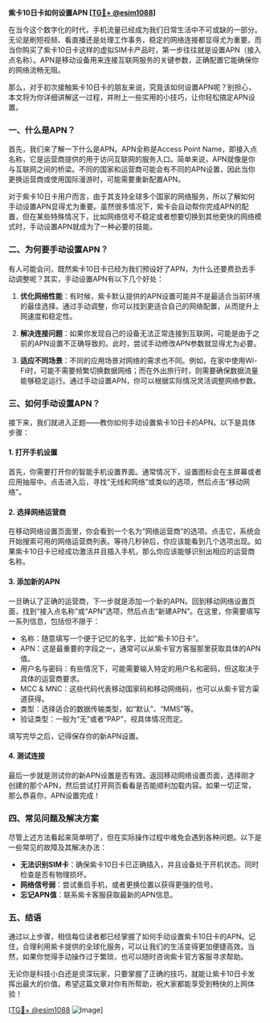 **紫卡10日卡如何设置APN [[TG💪+ @esim1088](https://t.me/s/esim1088)]**

在当今这个数字化的时代，手机流量已经成为我们日常生活中不可或缺的一部分。无论是刷短视频、看直播还是处理工作事务，稳定的网络连接都显得尤为重要。而当你购买了紫卡10日卡这样的虚拟SIM卡产品时，第一步往往就是设置APN（接入点名称）。APN是移动设备用来连接互联网服务的关键参数，正确配置它能确保你的网络流畅无阻。

那么，对于初次接触紫卡10日卡的朋友来说，究竟该如何设置APN呢？别担心，本文将为你详细讲解这一过程，并附上一些实用的小技巧，让你轻松搞定APN设置。

### 一、什么是APN？

首先，我们来了解一下什么是APN。APN全称是Access Point Name，即接入点名称，它是运营商提供的用于访问互联网的服务入口。简单来说，APN就像是你与互联网之间的桥梁。不同的国家和运营商可能会有不同的APN设置，因此当你更换运营商或使用国际漫游时，可能需要重新配置APN。

对于紫卡10日卡用户而言，由于其支持全球多个国家的网络服务，所以了解如何手动设置APN显得尤为重要。虽然很多情况下，紫卡会自动帮你完成APN的配置，但在某些特殊情况下，比如网络信号不稳定或者想要切换到其他更快的网络模式时，手动设置APN就成为了一种必要的技能。

### 二、为何要手动设置APN？

有人可能会问，既然紫卡10日卡已经为我们预设好了APN，为什么还要费劲去手动调整呢？其实，手动设置APN有以下几个好处：

1. **优化网络性能**：有时候，紫卡默认提供的APN设置可能并不是最适合当前环境的最佳选择。通过手动调整，你可以找到更适合自己的网络配置，从而提升上网速度和稳定性。
   
2. **解决连接问题**：如果你发现自己的设备无法正常连接到互联网，可能是由于之前的APN设置不正确导致的。此时，尝试手动修改APN参数就显得尤为必要。

3. **适应不同场景**：不同的应用场景对网络的需求也不同。例如，在家中使用Wi-Fi时，可能不需要频繁切换数据网络；而在外出旅行时，则需要确保数据流量能够稳定运行。通过手动设置APN，你可以根据实际情况灵活调整网络参数。

### 三、如何手动设置APN？

接下来，我们就进入正题——教你如何手动设置紫卡10日卡的APN。以下是具体步骤：

#### 1. 打开手机设置

首先，你需要打开你的智能手机设置界面。通常情况下，设置图标会在主屏幕或者应用抽屉中。点击进入后，寻找“无线和网络”或类似的选项，然后点击“移动网络”。

#### 2. 选择网络运营商

在移动网络设置页面里，你会看到一个名为“网络运营商”的选项。点击它，系统会开始搜索可用的网络运营商列表。等待几秒钟后，你应该能看到几个选项出现。如果紫卡10日卡已经成功激活并且插入手机，那么你应该能够识别出相应的运营商名称。

#### 3. 添加新的APN

一旦确认了正确的运营商，下一步就是添加一个新的APN。回到移动网络设置页面，找到“接入点名称”或“APN”选项，然后点击“新建APN”。在这里，你需要填写一系列信息，包括但不限于：

- 名称：随意填写一个便于记忆的名字，比如“紫卡10日卡”。
- APN：这是最重要的字段之一，通常可以从紫卡官方客服那里获取具体的APN值。
- 用户名与密码：有些情况下，可能需要输入特定的用户名和密码，但这取决于具体的运营商要求。
- MCC & MNC：这些代码代表移动国家码和移动网络码，也可以从紫卡官方渠道获得。
- 类型：选择适合的数据传输类型，如“默认”、“MMS”等。
- 验证类型：一般为“无”或者“PAP”，视具体情况而定。

填写完毕之后，记得保存你的新APN设置。

#### 4. 测试连接

最后一步就是测试你的新APN设置是否有效。返回移动网络设置页面，选择刚才创建的那个APN，然后尝试打开网页看看是否能顺利加载内容。如果一切正常，那么恭喜你，APN设置完成！

### 四、常见问题及解决方案

尽管上述方法看起来简单明了，但在实际操作过程中难免会遇到各种问题。以下是一些常见的故障及其解决办法：

- **无法识别SIM卡**：确保紫卡10日卡已正确插入，并且设备处于开机状态。同时检查是否有物理损坏。
- **网络信号弱**：尝试重启手机，或者更换位置以获得更强的信号。
- **忘记APN值**：联系紫卡客服获取最新的APN信息。

### 五、结语

通过以上步骤，相信每位读者都已经掌握了如何手动设置紫卡10日卡的APN。记住，合理利用紫卡提供的全球化服务，可以让我们的生活变得更加便捷高效。当然，如果你觉得手动操作过于繁琐，也可以随时咨询紫卡官方客服寻求帮助。

无论你是科技小白还是资深玩家，只要掌握了正确的技巧，就能让紫卡10日卡发挥出最大的价值。希望这篇文章对你有所帮助，祝大家都能享受到畅快的上网体验！

[[TG💪+ @esim1088](https://t.me/s/esim1088) ![Image](https://i.postimg.cc/4NQfJmqS/Snipaste-2025-05-13-00-14-12.png)]
